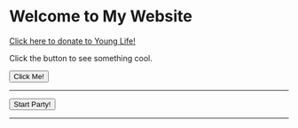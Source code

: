 
# Welcome to My Website  
<a href="https://giving.younglife.org/s/?GiftType=Staff&Name=ZachJose&Sponsoring=Zach%20Jose&AppealCodeId=70141000000tvBDAAY&BypassDesignationPage=false&MissionUnitId=a2s410000002wa2AAA&MissionUnitName=Greater%20Roseville%2FAntelope&ClassCodeId=a2j41000000Nj93AAC&ClassCodeName=Operating&StaffId=0034100002PWJ3WAAX&StaffName=Zachariah%20Jose">Click here to donate to Young Life!</a>

<p id="message">Click the button to see something cool.</p>
<button onclick="document.getElementById('message').innerText='You clicked the button! 🎉'">
  Click Me!
</button>

---

<style>
  @keyframes flash {
    0%, 50%, 100% { background-color: white; }
    25%, 75% { background-color: black; }
  }
</style>

<script>
  let initialPositionsSet = false;
  let initialCatLeft = "10%";
  let initialDiscoLeft = "50%";

  function startParty() {
    // Play a new instance of the song every click
    let newSong = new Audio("/Phil.mp3");
    newSong.play();

    // Create a new cat GIF
    let cat = document.createElement("img");
    cat.src = "/cat-dance.gif";
    cat.style.width = "250px"; // Bigger cat
    cat.style.position = "absolute";
    cat.style.bottom = "50px";

    // Set initial or random position for the cat
    if (!initialPositionsSet) {
      cat.style.left = initialCatLeft;
    } else {
      cat.style.left = Math.random() * (window.innerWidth - 300) + "px";
    }
    document.body.appendChild(cat);

    // Animate the cat moving left & right
    let moveRight = true;
    let moveInterval = setInterval(() => {
      let leftPos = parseInt(cat.style.left);
      cat.style.left = moveRight ? (leftPos + 10) + "px" : (leftPos - 10) + "px";
      if (leftPos > window.innerWidth - 300) moveRight = false;
      if (leftPos < 10) moveRight = true;
    }, 100);

    // Create a new disco ball
    let discoBall = document.createElement("img");
    discoBall.src = "/disco.gif";
    discoBall.style.width = "200px"; // Bigger disco ball
    discoBall.style.position = "absolute";
    discoBall.style.top = "10px";

    // Set initial or random position for the disco ball
    if (!initialPositionsSet) {
      discoBall.style.left = initialDiscoLeft;
    } else {
      discoBall.style.left = Math.random() * (window.innerWidth - 200) + "px";
    }
    document.body.appendChild(discoBall);

    // Flash effect for only 1 second
    document.body.style.animation = "flash 1s";

    // Remove everything after 11 seconds
    setTimeout(() => {
      clearInterval(moveInterval);
      cat.remove();
      discoBall.remove();
    }, 11000);

    // Mark initial positions as set after the first click
    initialPositionsSet = true;
  }
</script>

<button onclick="startParty()">Start Party!</button>

---

<head>
  <meta charset="UTF-8">
  <meta name="viewport" content="width=device-width, initial-scale=1.0">
  <title>Every Day with Zach Jose</title>
  <link rel="stylesheet" href="styles.css">
  <link rel="preconnect" href="https://fonts.googleapis.com">
  <link href="https://fonts.googleapis.com/css2?family=Bangers&display=swap" rel="stylesheet">
</head>



<p id="visitorCounter" style="font-size: 14px; font-weight: bold;"></p>

<script>
  function updateVisitorCount() {
    // Define start date: April 5, 2000 (UTC)
    const startDate = new Date("2000-04-05T00:00:00Z");

    // Get current time in UTC
    const now = new Date();

    // Calculate hours passed since startDate
    const hoursPassed = Math.floor((now - startDate) / (1000 * 60 * 60));

    // Display the counter in the footer
    document.getElementById("visitorCounter").innerText = "Total Visitors: " + hoursPassed;
  }

  updateVisitorCount(); // Run function when page loads
</script>
